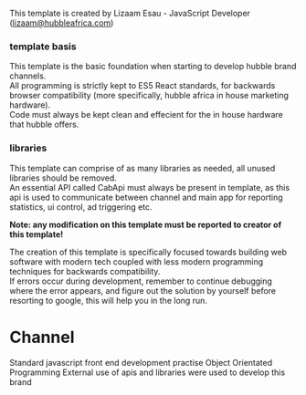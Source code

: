 This template is created by Lizaam Esau - JavaScript Developer (lizaam@hubbleafrica.com)

### template basis

This template is the basic foundation when starting to develop hubble brand channels.<br />
All programming is strictly kept to ES5 React standards, for backwards browser compatibility (more specifically, hubble africa in house marketing hardware).<br />
Code must always be kept clean and effecient for the in house hardware that hubble offers.

### libraries

This template can comprise of as many libraries as needed, all unused libraries should be removed.<br>
An essential API called CabApi must always be present in template, as this api is used to communicate between channel and main app for reporting statistics, ui control, ad triggering etc.


**Note: any modification on this template must be reported to creator of this template!**

The creation of this template is specifically focused towards building web software with modern tech coupled with less modern programming techniques for backwards compatibility.<br>
If errors occur during development, remember to continue debugging where the error appears, and figure out the solution by yourself before resorting to google, this will help you in the long run.

# Channel
Standard javascript front end development practise
Object Orientated Programming
External use of apis and libraries were used to develop this brand
